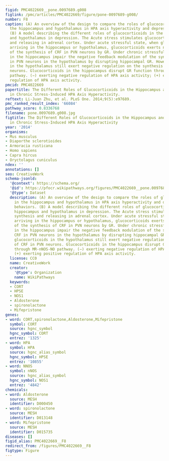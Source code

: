 ```yaml
---
figid: PMC4022669__pone.0097689.g008
figlink: /pmc/articles/PMC4022669/figure/pone-0097689-g008/
number: F8
caption: (A) An overview of the design to compare the roles of glucocorticoids in
  the hippocampus and hypothalamus in HPA axis hyperactivity and depressive-like behaviors.
  (B) A model describing the different roles of glucocorticoids in the hippocampus
  and hypothalamus in depression. The Acute stress stimulates glucocorticoids synthesis
  and releasing in adrenal cortex. Under acute stressful state, when glucocorticoids
  arriving in the hippocampus or hypothalamus, glucocorticoids exerts negative regulation
  of the synthesis of CRF in PVN neurons by GR. Under chronic stressful state, glucocorticoids
  in the hippocampus impair the negative feedback modulation of the synthesis of CRF
  in PVN neurons in the hypothalamus by disrupting hippocampal GR. However, glucocorticoids
  in the hypothalamus still exert negative regulation on the synthesis of CRF in PVN
  neurons. Glucocorticoids in the hippocampus disrupt GR function through MR-nNOS-NO
  pathway. (−) exerting negative regulation of HPA axis activity; (+) exerting positive
  regulation of HPA axis activity.
pmcid: PMC4022669
papertitle: The Different Roles of Glucocorticoids in the Hippocampus and Hypothalamus
  in Chronic Stress-Induced HPA Axis Hyperactivity.
reftext: Li-Juan Zhu, et al. PLoS One. 2014;9(5):e97689.
pmc_ranked_result_index: '66084'
pathway_score: 0.8336768
filename: pone.0097689.g008.jpg
figtitle: The Different Roles of Glucocorticoids in the Hippocampus and Hypothalamus
  in Chronic Stress-Induced HPA Axis Hyperactivity
year: '2014'
organisms:
- Mus musculus
- Diaporthe sclerotioides
- Armoracia rusticana
- Homo sapiens
- Capra hircus
- Oryctolagus cuniculus
ndex: ''
annotations: []
seo: CreativeWork
schema-jsonld:
  '@context': https://schema.org/
  '@id': https://pfocr.wikipathways.org/figures/PMC4022669__pone.0097689.g008.html
  '@type': Dataset
  description: (A) An overview of the design to compare the roles of glucocorticoids
    in the hippocampus and hypothalamus in HPA axis hyperactivity and depressive-like
    behaviors. (B) A model describing the different roles of glucocorticoids in the
    hippocampus and hypothalamus in depression. The Acute stress stimulates glucocorticoids
    synthesis and releasing in adrenal cortex. Under acute stressful state, when glucocorticoids
    arriving in the hippocampus or hypothalamus, glucocorticoids exerts negative regulation
    of the synthesis of CRF in PVN neurons by GR. Under chronic stressful state, glucocorticoids
    in the hippocampus impair the negative feedback modulation of the synthesis of
    CRF in PVN neurons in the hypothalamus by disrupting hippocampal GR. However,
    glucocorticoids in the hypothalamus still exert negative regulation on the synthesis
    of CRF in PVN neurons. Glucocorticoids in the hippocampus disrupt GR function
    through MR-nNOS-NO pathway. (−) exerting negative regulation of HPA axis activity;
    (+) exerting positive regulation of HPA axis activity.
  license: CC0
  name: CreativeWork
  creator:
    '@type': Organization
    name: WikiPathways
  keywords:
  - CORT
  - HPSE
  - NOS1
  - Aldosterone
  - spironolactone
  - Mifepristone
genes:
- word: CORT,spironolactone,Aldosterone,Mifepristone
  symbol: CORT
  source: hgnc_symbol
  hgnc_symbol: CORT
  entrez: '1325'
- word: HPA
  symbol: HPA
  source: hgnc_alias_symbol
  hgnc_symbol: HPSE
  entrez: '10855'
- word: NNOS
  symbol: nNOS
  source: hgnc_alias_symbol
  hgnc_symbol: NOS1
  entrez: '4842'
chemicals:
- word: Aldosterone
  source: MESH
  identifier: D000450
- word: spironolactone
  source: MESH
  identifier: D013148
- word: Mifepristone
  source: MESH
  identifier: D015735
diseases: []
figid_alias: PMC4022669__F8
redirect_from: /figures/PMC4022669__F8
figtype: Figure
---
```

